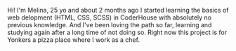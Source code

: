 Hi! I'm Melina, 25 yo and about 2 months ago I started learning the basics of web delopment (HTML, CSS, SCSS) in CoderHouse with absolutely no previous knowledge. And I've been loving the path so far, learning and studying again after a long time of not doing so.
Right now this project is for Yonkers a pizza place where I work as a chef.
